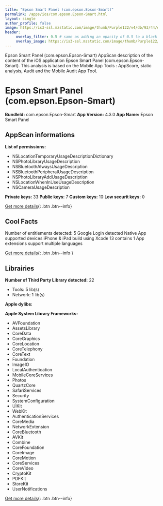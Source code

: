 ```yaml
---
title: "Epson Smart Panel (com.epson.Epson-Smart)"
permalink: /apps/ios/com.epson.Epson-Smart.html
layout: single
author_profile: false
image: https://is3-ssl.mzstatic.com/image/thumb/Purple122/v4/db/93/44/db9344a7-7817-2acd-cc5d-a5cfb873c04d/AppIcon-1x_U007emarketing-0-4-0-85-220.png/512x512bb.jpg
header: 
     overlay_filter: 0.5 # same as adding an opacity of 0.5 to a black background
     overlay_image: https://is3-ssl.mzstatic.com/image/thumb/Purple122/v4/db/93/44/db9344a7-7817-2acd-cc5d-a5cfb873c04d/AppIcon-1x_U007emarketing-0-4-0-85-220.png/512x512bb.jpg
---
```

Epson Smart Panel (com.epson.Epson-Smart) AppScan description of the content of the iOS application Epson Smart Panel (com.epson.Epson-Smart). This analysis is based on the Mobile App Tools : AppScore, static analysis, Audit and the Mobile Audit App Tool.

# Epson Smart Panel (com.epson.Epson-Smart)

**BundleId:** com.epson.Epson-Smart
**App Version:** 4.3.0
**App Name:** Epson Smart Panel


## AppScan informations 

**List of permissions:** 
- NSLocationTemporaryUsageDescriptionDictionary
- NSPhotoLibraryUsageDescription
- NSBluetoothAlwaysUsageDescription
- NSBluetoothPeripheralUsageDescription
- NSPhotoLibraryAddUsageDescription
- NSLocationWhenInUseUsageDescription
- NSCameraUsageDescription
  
  
**Private keys:** 33
**Public keys:** 7
**Custom keys:** 10
**Low securit keys:** 0
  
[Get more details](/pricing.html){: .btn .btn--info}

## Cool Facts

Number of entitlements detected: 5
Google Login detected
Native App
supported devices iPhone & iPad
build using Xcode 13
contains 1 App extensions
support multiple languages
  
[Get more details](/pricing.html){: .btn .btn--info }

## Librairies 
**Number of Third Party Library detected:** 22
- Tools: 5 lib(s)
- Network: 1 lib(s)


**Apple dylibs:**


**Apple System Library Frameworks:**
- AVFoundation
- AssetsLibrary
- CoreData
- CoreGraphics
- CoreLocation
- CoreTelephony
- CoreText
- Foundation
- ImageIO
- LocalAuthentication
- MobileCoreServices
- Photos
- QuartzCore
- SafariServices
- Security
- SystemConfiguration
- UIKit
- WebKit
- AuthenticationServices
- CoreMedia
- NetworkExtension
- CoreBluetooth
- AVKit
- Combine
- CoreFoundation
- CoreImage
- CoreMotion
- CoreServices
- CoreVideo
- CryptoKit
- PDFKit
- StoreKit
- UserNotifications


  
[Get more details](/pricing.html){: .btn .btn--info}

